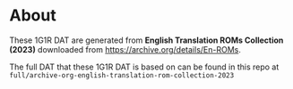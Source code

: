 # About

These 1G1R DAT are generated from **English Translation ROMs Collection (2023)** downloaded from https://archive.org/details/En-ROMs. 

The full DAT that these 1G1R DAT is based on can be found in this repo at `full/archive-org-english-translation-rom-collection-2023`